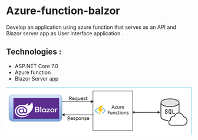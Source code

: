 # Azure-function-balzor
Develop an application using azure function that serves as an API and Blazor server app as  User interface application . 
## Technologies :
- ASP.NET Core 7.0 
- Azure function 
- Blazor Server app

<p align="center">
  <img src="https://github.com/moynul/azure-function-balzor/blob/main/azureFunctionBlazor.jpg" alt="azure funtion" />
</p>


